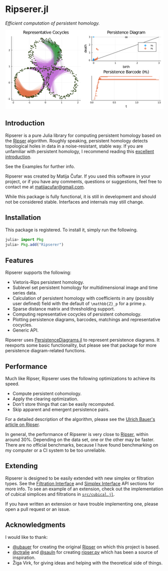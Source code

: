 # Ripserer.jl

_Efficient computation of persistent homology._

![](assets/title_plot.svg)

## Introduction

Ripserer is a pure Julia library for computing persistent homology based on the
[Ripser](https://github.com/Ripser/ripser) algorithm. Roughly speaking, persistent homology
detects topological holes in data in a noise-resistant, stable way. If you are unfamiliar
with persistent homology, I recommend reading this [excellent
introduction](https://towardsdatascience.com/persistent-homology-with-examples-1974d4b9c3d0).

See the Examples for further info.

Ripserer was created by Matija Čufar. If you used this software in your project, or if
you have any comments, questions or suggestions, feel free to contact me at
[matijacufar@gmail.com](mailto:matijacufar@gmail.com).

While this package is fully functional, it is still in development and should not be
considered stable. Interfaces and internals may still change.

## Installation

This package is registered. To install it, simply run the following.

```julia
julia> import Pkg
julia> Pkg.add("Ripserer")
```

## Features

Ripserer supports the following:

* Vietoris-Rips persistent homology.
* Sublevel set persistent homology for multidimensional image and time series data.
* Calculation of persistent homology with coefficients in any (possibly user defined) field
  with the default of ``\mathbb{Z}_p`` for a prime ``p``.
* Sparse distance matrix and thresholding support.
* Computing representative cocycles of persistent cohomology.
* Plotting persistence diagrams, barcodes, matchings and representative cocycles.
* Generic API.

Ripserer uses [PersistenceDiagrams.jl](https://github.com/mtsch/PersistenceDiagrams.jl) to
represent persistence diagrams. It reexports some basic functionality, but please see that
package for more persistence diagram-related functions.

## Performance

Much like Ripser, Ripserer uses the following optimizations to achieve its speed.

* Compute persistent cohomology.
* Apply the clearing optimization.
* Don't store things that can be easily recomputed.
* Skip apparent and emergent persistence pairs.

For a detailed description of the algorithm, please see the
[Ulrich Bauer's article on Ripser](https://arxiv.org/abs/1908.02518).

In general, the performance of Ripserer is very close to
[Ripser](https://github.com/Ripser/ripser), within around 30%. Depending on the data set,
one or the other may be faster. There are no official benchmarks, because I have found
benchmarking on my computer or a CI system to be too unreliable.

## Extending

Ripserer is designed to be easily extended with new simplex or filtration types. See the
[Filtration Interface](@ref) and [Simplex Interface](@ref) API sections for more info. To
see an example of an extension, check out the implementation of cubical simplices and
filtrations in
[`src/cubical.jl`](https://github.com/mtsch/Ripserer.jl/blob/master/src/cubical.j).

If you have written an extension or have trouble implementing one, please open a pull
request or an issue.

## Acknowledgments

I would like to thank:

* [@ubauer](https://github.com/ubauer) for creating the original
  [Ripser](https://github.com/Ripser/ripser) on which this project is based.
* [@ctralie](https://github.com/ctralie) and [@sauln](https://github.com/sauln) for creating
  [ripser.py](https://github.com/scikit-tda/ripser.py/) which has been a source of
  inspiration.
* Žiga Virk, for giving ideas and helping with the theoretical side of things.
